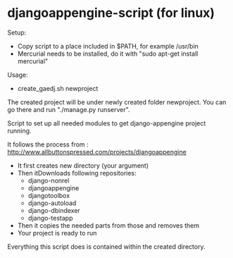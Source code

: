 djangoappengine-script (for linux)
======================

Setup:
 - Copy script to a place included in $PATH, for example /usr/bin
 - Mercurial needs to be installed, do it with "sudo apt-get install mercurial"

Usage: 
 - create_gaedj.sh newproject

 The created project will be under newly created folder newproject. You can go there and run "./manage.py runserver".

Script to set up all needed modules to get django-appengine project running.

It follows the process from : http://www.allbuttonspressed.com/projects/djangoappengine

 - It first creates new directory (your argument)
 - Then itDownloads following repositories:
     - django-nonrel 
     - djangoappengine 
     - djangotoolbox 
     - django-autoload
     - django-dbindexer
     - django-testapp
 - Then it copies the needed parts from those and removes them
 - Your project is ready to run

 Everything this script does is contained within the created directory.

